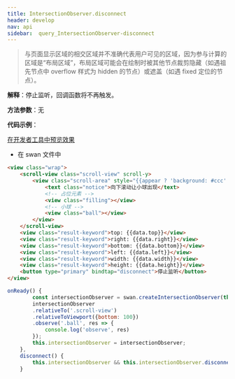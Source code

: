 ```yaml
---
title: IntersectionObserver.disconnect 
header: develop
nav: api
sidebar:  query_IntersectionObserver-disconnect 
---
```

 
 
> 与页面显示区域的相交区域并不准确代表用户可见的区域，因为参与计算的区域是“布局区域”，布局区域可能会在绘制时被其他节点裁剪隐藏（如遇祖先节点中 overflow 样式为 hidden 的节点）或遮盖（如遇 fixed 定位的节点）。

**解释**：停止监听，回调函数将不再触发。

**方法参数**：无


**代码示例**：

<a href="swanide://fragment/1de191695cff9d7d9160f50a7d4411321574308035061" title="在开发者工具中预览效果" target="_self">在开发者工具中预览效果</a>

* 在 swan 文件中

```html
<view class="wrap">
    <scroll-view class="scroll-view" scroll-y>
        <view class="scroll-area" style="{{appear ? 'background: #ccc' : ''}}">
            <text class="notice">向下滚动让小球出现</text>
            <!-- 占位元素 -->
            <view class="filling"></view> 
            <!-- 小球 -->
            <view class="ball"></view>
        </view>
    </scroll-view>  
    <view class="result-keyword">top: {{data.top}}</view>
    <view class="result-keyword">right: {{data.right}}</view>
    <view class="result-keyword">bottom: {{data.bottom}}</view>  
    <view class="result-keyword">left: {{data.left}}</view>  
    <view class="result-keyword">width: {{data.width}}</view>    
    <view class="result-keyword">height: {{data.height}}</view>
    <button type="primary" bindtap="disconnect">停止监听</button>
</view>
```

```javascript
onReady() {
        const intersectionObserver = swan.createIntersectionObserver(this);
        intersectionObserver
        .relativeTo('.scroll-view')
        .relativeToViewport({bottom: 100})
        .observe('.ball', res => {
            console.log('observe', res)
        });
        this.intersectionObserver = intersectionObserver;
    },
    disconnect() {
        this.intersectionObserver && this.intersectionObserver.disconnect();
    }
```